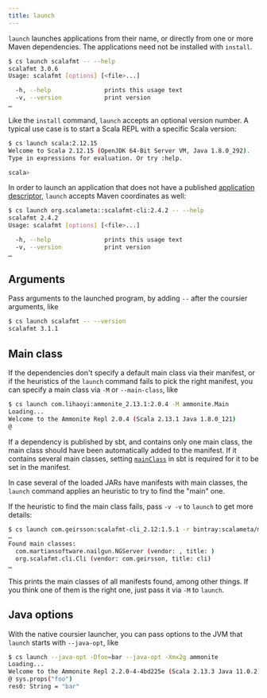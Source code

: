 ```yaml
---
title: launch
---
```


`launch` launches applications from their name, or directly from one or more Maven dependencies.
The applications need not be installed with `install`.

```bash
$ cs launch scalafmt -- --help
scalafmt 3.0.6
Usage: scalafmt [options] [<file>...]

  -h, --help               prints this usage text
  -v, --version            print version
…
```

Like the `install` command, `launch` accepts an optional version number.
A typical use case is to start a Scala REPL with a specific Scala version:

```bash
$ cs launch scala:2.12.15
Welcome to Scala 2.12.15 (OpenJDK 64-Bit Server VM, Java 1.8.0_292).
Type in expressions for evaluation. Or try :help.

scala>
```

In order to launch an application that does not have a published [application descriptor](cli-appdescriptors.md), `launch` accepts Maven coordinates as well:

```bash
$ cs launch org.scalameta::scalafmt-cli:2.4.2 -- --help
scalafmt 2.4.2
Usage: scalafmt [options] [<file>...]

  -h, --help               prints this usage text
  -v, --version            print version
…
```

## Arguments

Pass arguments to the launched program, by adding `--` after the coursier
arguments, like
```bash
$ cs launch scalafmt -- --version
scalafmt 3.1.1
```

## Main class

If the dependencies don't specify a default main class via
their manifest, or if the heuristics of the `launch` command fails to pick the
right manifest, you can specify a main class via
`-M` or `--main-class`, like
```bash
$ cs launch com.lihaoyi:ammonite_2.13.1:2.0.4 -M ammonite.Main
Loading...
Welcome to the Ammonite Repl 2.0.4 (Scala 2.13.1 Java 1.8.0_121)
@
```

If a dependency is published by sbt, and contains only one main
class, the main class should have been automatically added to the manifest.
If it contains several main classes, setting
[`mainClass`](https://github.com/sbt/sbt/blob/v1.2.8/main/src/main/scala/sbt/Keys.scala#L265)
in sbt is required for it to be set in the manifest.

In case several of the loaded JARs have manifests with main classes, the
`launch` command applies an heuristic to try to find the "main" one.

If the heuristic to find the main class fails, pass `-v -v` to `launch` to
get more details:
```bash
$ cs launch com.geirsson:scalafmt-cli_2.12:1.5.1 -r bintray:scalameta/maven -v -v -- --version
…
Found main classes:
  com.martiansoftware.nailgun.NGServer (vendor: , title: )
  org.scalafmt.cli.Cli (vendor: com.geirsson, title: cli)
…
```
This prints the main classes of all manifests found, among other things. If you think
one of them is the right one, just pass it via `-M` to `launch`.

## Java options

With the native coursier launcher, you can pass options to the JVM that
`launch` starts with `--java-opt`, like
```bash
$ cs launch --java-opt -Dfoo=bar --java-opt -Xmx2g ammonite
Loading...
Welcome to the Ammonite Repl 2.2.0-4-4bd225e (Scala 2.13.3 Java 11.0.2)
@ sys.props("foo")
res0: String = "bar"
```
